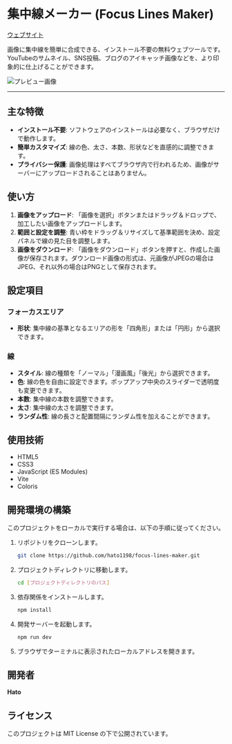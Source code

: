 # 集中線メーカー (Focus Lines Maker)

[ウェブサイト](https://focus-lines-maker.vercel.app/)

画像に集中線を簡単に合成できる、インストール不要の無料ウェブツールです。
YouTubeのサムネイル、SNS投稿、ブログのアイキャッチ画像などを、より印象的に仕上げることができます。

![プレビュー画像](./src/public/ogp.png)

---

## 主な特徴

- **インストール不要**: ソフトウェアのインストールは必要なく、ブラウザだけで動作します。
- **簡単カスタマイズ**: 線の色、太さ、本数、形状などを直感的に調整できます。
- **プライバシー保護**: 画像処理はすべてブラウザ内で行われるため、画像がサーバーにアップロードされることはありません。


## 使い方

1.  **画像をアップロード**: 「画像を選択」ボタンまたはドラッグ＆ドロップで、加工したい画像をアップロードします。
2.  **範囲と設定を調整**: 青い枠をドラッグ＆リサイズして基準範囲を決め、設定パネルで線の見た目を調整します。
3.  **画像をダウンロード**: 「画像をダウンロード」ボタンを押すと、作成した画像が保存されます。ダウンロード画像の形式は、元画像がJPEGの場合はJPEG、それ以外の場合はPNGとして保存されます。


## 設定項目

### フォーカスエリア
- **形状**: 集中線の基準となるエリアの形を「四角形」または「円形」から選択できます。

### 線
- **スタイル**: 線の種類を「ノーマル」「漫画風」「後光」から選択できます。
- **色**: 線の色を自由に設定できます。ポップアップ中央のスライダーで透明度も変更できます。
- **本数**: 集中線の本数を調整できます。
- **太さ**: 集中線の太さを調整できます。
- **ランダム性**: 線の長さと配置間隔にランダム性を加えることができます。


## 使用技術

- HTML5
- CSS3
- JavaScript (ES Modules)
- Vite
- Coloris


## 開発環境の構築

このプロジェクトをローカルで実行する場合は、以下の手順に従ってください。

1.  リポジトリをクローンします。
    ```bash
    git clone https://github.com/hato1198/focus-lines-maker.git
    ```

2.  プロジェクトディレクトリに移動します。
    ```bash
    cd [プロジェクトディレクトリのパス]
    ```

3.  依存関係をインストールします。
    ```bash
    npm install
    ```

4.  開発サーバーを起動します。
    ```bash
    npm run dev
    ```

5.  ブラウザでターミナルに表示されたローカルアドレスを開きます。


## 開発者

**Hato**


## ライセンス

このプロジェクトは MIT License の下で公開されています。